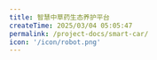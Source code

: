 ```yaml
---
title: 智慧中草药生态养护平台
createTime: 2025/03/04 05:05:47
permalink: /project-docs/smart-car/
icon: '/icon/robot.png'
---
```

